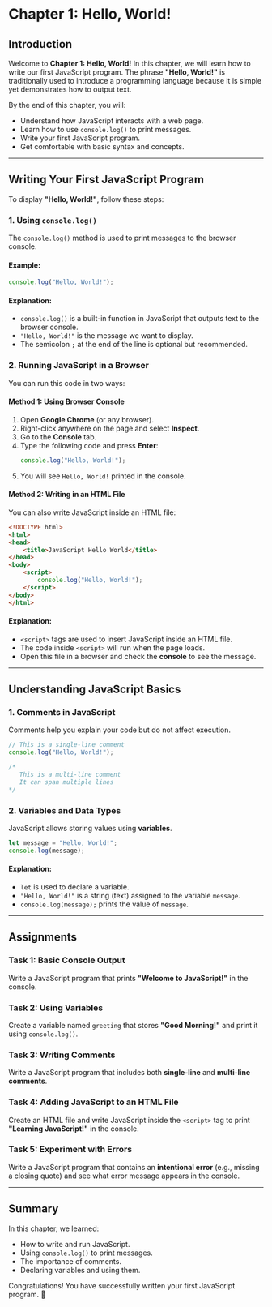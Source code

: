# Chapter 1: Hello, World!

## Introduction
Welcome to **Chapter 1: Hello, World!** In this chapter, we will learn how to write our first JavaScript program. The phrase **"Hello, World!"** is traditionally used to introduce a programming language because it is simple yet demonstrates how to output text.

By the end of this chapter, you will:
- Understand how JavaScript interacts with a web page.
- Learn how to use `console.log()` to print messages.
- Write your first JavaScript program.
- Get comfortable with basic syntax and concepts.

---

## Writing Your First JavaScript Program
To display **"Hello, World!"**, follow these steps:

### 1. Using `console.log()`
The `console.log()` method is used to print messages to the browser console.

#### Example:
```javascript
console.log("Hello, World!");
```

#### Explanation:
- `console.log()` is a built-in function in JavaScript that outputs text to the browser console.
- `"Hello, World!"` is the message we want to display.
- The semicolon `;` at the end of the line is optional but recommended.

### 2. Running JavaScript in a Browser
You can run this code in two ways:

#### Method 1: Using Browser Console
1. Open **Google Chrome** (or any browser).
2. Right-click anywhere on the page and select **Inspect**.
3. Go to the **Console** tab.
4. Type the following code and press **Enter**:
   ```javascript
   console.log("Hello, World!");
   ```
5. You will see `Hello, World!` printed in the console.

#### Method 2: Writing in an HTML File
You can also write JavaScript inside an HTML file:

```html
<!DOCTYPE html>
<html>
<head>
    <title>JavaScript Hello World</title>
</head>
<body>
    <script>
        console.log("Hello, World!");
    </script>
</body>
</html>
```

#### Explanation:
- `<script>` tags are used to insert JavaScript inside an HTML file.
- The code inside `<script>` will run when the page loads.
- Open this file in a browser and check the **console** to see the message.

---

## Understanding JavaScript Basics

### 1. Comments in JavaScript
Comments help you explain your code but do not affect execution.

```javascript
// This is a single-line comment
console.log("Hello, World!");

/*
   This is a multi-line comment
   It can span multiple lines
*/
```

### 2. Variables and Data Types
JavaScript allows storing values using **variables**.

```javascript
let message = "Hello, World!";
console.log(message);
```

#### Explanation:
- `let` is used to declare a variable.
- `"Hello, World!"` is a string (text) assigned to the variable `message`.
- `console.log(message);` prints the value of `message`.

---

## Assignments

### Task 1: Basic Console Output
Write a JavaScript program that prints **"Welcome to JavaScript!"** in the console.

### Task 2: Using Variables
Create a variable named `greeting` that stores **"Good Morning!"** and print it using `console.log()`.

### Task 3: Writing Comments
Write a JavaScript program that includes both **single-line** and **multi-line comments**.

### Task 4: Adding JavaScript to an HTML File
Create an HTML file and write JavaScript inside the `<script>` tag to print **"Learning JavaScript!"** in the console.

### Task 5: Experiment with Errors
Write a JavaScript program that contains an **intentional error** (e.g., missing a closing quote) and see what error message appears in the console.

---

## Summary
In this chapter, we learned:
- How to write and run JavaScript.
- Using `console.log()` to print messages.
- The importance of comments.
- Declaring variables and using them.

Congratulations! You have successfully written your first JavaScript program. 🎉
